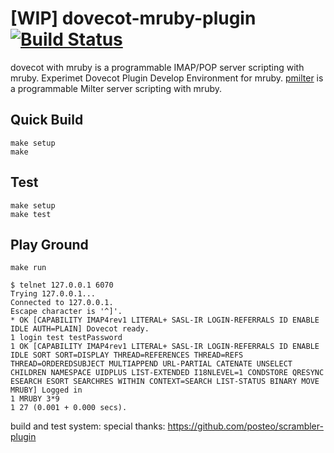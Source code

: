 # [WIP] dovecot-mruby-plugin [![Build Status](https://travis-ci.org/matsumotory/dovecot-mruby-plugin.svg?branch=master)](https://travis-ci.org/matsumotory/dovecot-mruby-plugin)

dovecot with mruby is a programmable IMAP/POP server scripting with mruby. Experimet Dovecot Plugin Develop Environment for mruby. [pmilter](https://github.com/matsumotory/pmilter) is a programmable Milter server scripting with mruby.

## Quick Build

```
make setup
make
```

## Test

```
make setup
make test
```

## Play Ground

```
make run
```

```
$ telnet 127.0.0.1 6070
Trying 127.0.0.1...
Connected to 127.0.0.1.
Escape character is '^]'.
* OK [CAPABILITY IMAP4rev1 LITERAL+ SASL-IR LOGIN-REFERRALS ID ENABLE IDLE AUTH=PLAIN] Dovecot ready.
1 login test testPassword
1 OK [CAPABILITY IMAP4rev1 LITERAL+ SASL-IR LOGIN-REFERRALS ID ENABLE IDLE SORT SORT=DISPLAY THREAD=REFERENCES THREAD=REFS THREAD=ORDEREDSUBJECT MULTIAPPEND URL-PARTIAL CATENATE UNSELECT CHILDREN NAMESPACE UIDPLUS LIST-EXTENDED I18NLEVEL=1 CONDSTORE QRESYNC ESEARCH ESORT SEARCHRES WITHIN CONTEXT=SEARCH LIST-STATUS BINARY MOVE MRUBY] Logged in
1 MRUBY 3*9
1 27 (0.001 + 0.000 secs).
```

build and test system: special thanks: https://github.com/posteo/scrambler-plugin
